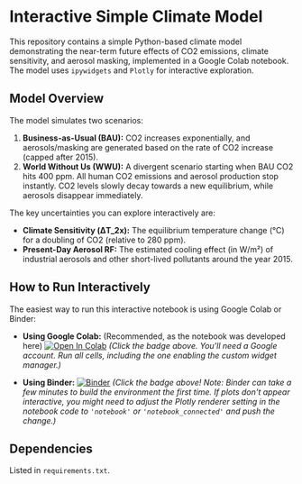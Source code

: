 # Interactive Simple Climate Model

This repository contains a simple Python-based climate model demonstrating the near-term future effects of CO2 emissions, climate sensitivity, and aerosol masking, implemented in a Google Colab notebook. The model uses `ipywidgets` and `Plotly` for interactive exploration.

## Model Overview

The model simulates two scenarios:
1.  **Business-as-Usual (BAU):** CO2 increases exponentially, and aerosols/masking are generated based on the rate of CO2 increase (capped after 2015).
2.  **World Without Us (WWU):** A divergent scenario starting when BAU CO2 hits 400 ppm. All human CO2 emissions and aerosol production stop instantly. CO2 levels slowly decay towards a new equilibrium, while aerosols disappear immediately.

The key uncertainties you can explore interactively are:
*   **Climate Sensitivity (ΔT_2x):** The equilibrium temperature change (°C) for a doubling of CO2 (relative to 280 ppm).
*   **Present-Day Aerosol RF:** The estimated cooling effect (in W/m²) of industrial aerosols and other short-lived pollutants around the year 2015.

## How to Run Interactively

The easiest way to run this interactive notebook is using Google Colab or Binder:

*   **Using Google Colab:** (Recommended, as the notebook was developed here)
    [![Open In Colab](https://colab.research.google.com/assets/colab-badge.svg)](https://colab.research.google.com/github/Binamraaa/climate-near-future/blob/main/Climate_Model_Future_Days.ipynb)
    *(Click the badge above. You'll need a Google account. Run all cells, including the one enabling the custom widget manager.)*

*   **Using Binder:**
    [![Binder](https://mybinder.org/badge_logo.svg)](https://mybinder.org/v2/gh/Binamraaa/climate-near-future/HEAD?filepath=Climate_Model_Future_Days.ipynb)
    *(Click the badge above! Note: Binder can take a few minutes to build the environment the first time. If plots don't appear interactive, you might need to adjust the Plotly renderer setting in the notebook code to `'notebook'` or `'notebook_connected'` and push the change.)*

## Dependencies

Listed in `requirements.txt`.
